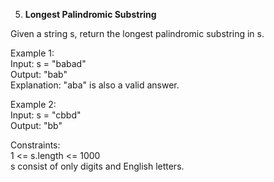 5. **Longest Palindromic Substring**

Given a string s, return the longest palindromic substring in s.<br>

Example 1:<br>
Input: s = "babad"<br>
Output: "bab"<br>
Explanation: "aba" is also a valid answer.<br>

Example 2:<br>
Input: s = "cbbd"<br>
Output: "bb"<br>

Constraints:<br>
1 <= s.length <= 1000<br>
s consist of only digits and English letters.
